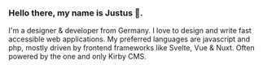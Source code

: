 ### Hello there, my name is Justus 👋.

I'm a designer & developer from Germany. I love to design and write fast accessible web applications. My preferred languages are javascript and php, mostly driven by frontend frameworks like Svelte, Vue & Nuxt. Often powered by the one and only Kirby CMS.
